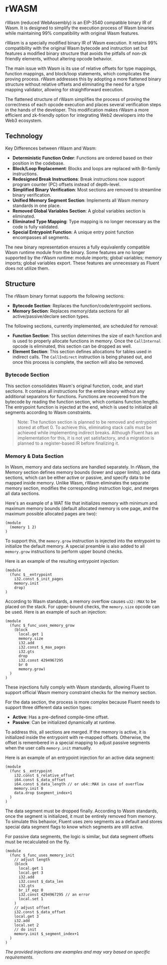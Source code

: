 # rWASM

rWasm (reduced WebAssembly) is an EIP-3540 compatible binary IR of Wasm. It is designed to simplify the execution
process of Wasm binaries while maintaining 99% compatibility with original Wasm features.

rWasm is a specially modified binary IR of Wasm execution. It retains 99% compatibility with the original Wasm bytecode
and instruction set but features a modified binary structure that avoids the pitfalls of non-zk friendly elements,
without altering opcode behavior.

The main issue with Wasm is its use of relative offsets for type mappings, function mappings, and block/loop statements,
which complicates the proving process. rWasm addresses this by adopting a more flattened binary structure without
relative offsets and eliminating the need for a type mapping validator, allowing for straightforward execution.

The flattened structure of rWasm simplifies the process of proving the correctness of each opcode execution and places
several verification steps in the hands of the developer. This modification makes rWasm a more efficient and zk-friendly
option for integrating Web2 developers into the Web3 ecosystem.

## Technology

Key Differences between rWasm and Wasm:

- **Deterministic Function Order**: Functions are ordered based on their position in the codebase.
- **Block/Loop Replacement**: Blocks and loops are replaced with Br-family instructions.
- **Redesigned Break Instructions**: Break instructions now support program counter (PC) offsets instead of depth-level.
- **Simplified Binary Verification**: Most sections are removed to streamline binary verification.
- **Unified Memory Segment Section**: Implements all Wasm memory standards in one place.
- **Removed Global Variables Section**: A global variables section is eliminated.
- **Eliminated Type Mapping**: Type mapping is no longer necessary as the code is fully validated.
- **Special Entrypoint Function**: A unique entry point function encompasses all segments.

The new binary representation ensures a fully equivalently compatible Wasm runtime module from the binary.
Some features are no longer supported by the rWasm runtime: module imports; global variables; memory imports;
global variables export.
These features are unnecessary as Fluent does not utilize them.

## Structure

The rWasm binary format supports the following sections:

- **Bytecode Section**: Replaces the function/code/entrypoint sections.
- **Memory Section**: Replaces memory/data sections for all active/passive/declare section types.

The following sections, currently implemented, are scheduled for removal:

- **Function Section**: This section determines the size of each function and is used to properly allocate functions in
  memory. Once the `CallInternal` opcode is eliminated, this section can be dropped as well.
- **Element Section**: This section defines allocations for tables used in indirect calls. The `CallIndirect`
  instruction is being phased out, and once this process is complete, the section will also be removed.

### Bytecode Section

This section consolidates Wasm's original function, code, and start sections. It contains all instructions for the
entire binary without any additional separators for functions. Functions are recovered from the bytecode by reading the
function section, which contains function lengths. The entrypoint function is injected at the end, which is used to
initialize all segments according to Wasm constraints.

> Note: The function section is planned to be removed and entrypoint stored at offset 0. To achieve this, eliminating
> stack calls must be achieved while implementing indirect breaks. Although Fluent has an implementation for this, it is
> not yet satisfactory, and a migration is planned to a register-based IR before finalizing it.

### Memory & Data Section

In Wasm, memory and data sections are handled separately. In rWasm, the Memory section defines memory bounds (lower and
upper limits), and data sections, which can be either active or passive, and specify data to be mapped inside memory.
Unlike Wasm, rWasm eliminates the separate memory section, modifies the corresponding instruction logic, and merges all
data sections.

Here's an example of a WAT file that initializes memory with minimum and maximum memory bounds (default allocated memory
is one page, and the maximum possible allocated pages are two):

```wat
(module
  (memory 1 2)
)
```

To support this, the `memory.grow` instruction is injected into the entrypoint to initialize the default memory.
A special preamble is also added to all `memory.grow` instructions to perform upper bound checks.

Here is an example of the resulting entrypoint injection:

```wat
(module
  (func $__entrypoint
    i32.const $_init_pages
    memory.init
    drop)
)
```

According to Wasm standards, a memory overflow causes `u32::MAX` to be placed on the stack.
For upper-bound checks, the `memory.size` opcode can be used. Here is an example of such an injection:

```wat
(module
  (func $_func_uses_memory_grow
    (block
      local.get 1
      memory.size
      i32.add
      i32.const $_max_pages
      i32.gts
      drop
      i32.const 4294967295
      br 0
      memory.grow)
  )
)
```

These injections fully comply with Wasm standards, allowing Fluent to support official Wasm memory constraint checks for
the memory section.

For the data section, the process is more complex because Fluent needs to support three different data section types:

- **Active**: Has a pre-defined compile-time offset.
- **Passive**: Can be initialized dynamically at runtime.

To address this, all sections are merged. If the memory is active, it is initialized inside the entrypoint with
re-mapped offsets. Otherwise, the offset is remembered in a special mapping to adjust passive segments when the user
calls `memory.init` manually.

Here is an example of an entrypoint injection for an active data segment:

```wat
(module
  (func $__entrypoint
    i32.const $_relative_offset
    i64.const $_data_offset
    i64.const $_data_length // or u64::MAX in case of overflow
    memory.init 0
    data.drop $segment_index+1
  )
)
```

The data segment must be dropped finally. According to Wasm standards, once the segment is initialized, it must be
entirely removed from memory. To simulate this behavior, Fluent uses zero segments as a default and stores special data
segment flags to know which segments are still active.

For passive data segments, the logic is similar, but data segment offsets must be recalculated on the fly.

```wat
(module
  (func $_func_uses_memory_init
    // adjust length
    (block
      local.get 1
      local.get 3
      i32.add
      i32.const $_data_len
      i32.gts
      br_if_eqz 0
      i32.const 4294967295 // an error
      local.set 1
    )
    // adjust offset
    i32.const $_data_offset
    local.get 3
    i32.add
    local.set 2
    // do init
    memory.init $_segment_index+1
  )
)
```

*The provided injections are examples and may vary based on specific requirements.*